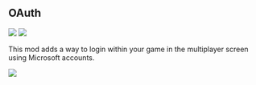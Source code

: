 ## OAuth
[![](http://cf.way2muchnoise.eu/full_513857_downloads.svg)](https://www.curseforge.com/minecraft/mc-mods/oauth)
[![](http://cf.way2muchnoise.eu/versions/513857.svg)](https://www.curseforge.com/minecraft/mc-mods/oauth)

This mod adds a way to login within your game in the multiplayer screen using Microsoft accounts.

![](https://i.imgur.com/xCzobFh.png)

